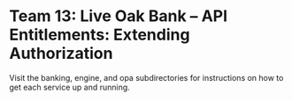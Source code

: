 # Team 13: Live Oak Bank – API Entitlements: Extending Authorization

Visit the banking, engine, and opa subdirectories for instructions on how to get each service up and running.
